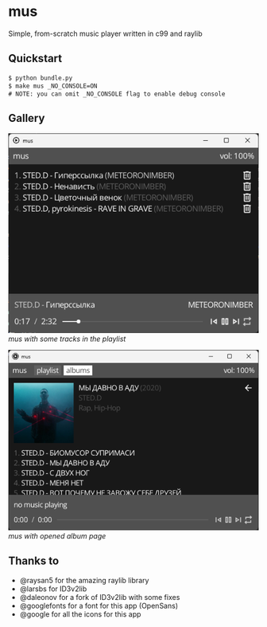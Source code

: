 
# mus
Simple, from-scratch music player written in c99 and raylib

## Quickstart
```shell
$ python bundle.py
$ make mus _NO_CONSOLE=ON
# NOTE: you can omit _NO_CONSOLE flag to enable debug console
```

## Gallery
![Screenshot 1](screenshots/1.png)<br/>
_mus with some tracks in the playlist_

![Screenshot 2](screenshots/2.png)<br/>
_mus with opened album page_

## Thanks to
- @raysan5 for the amazing raylib library
- @larsbs for ID3v2lib
- @daleonov for a fork of ID3v2lib with some fixes
- @googlefonts for a font for this app (OpenSans)
- @google for all the icons for this app
